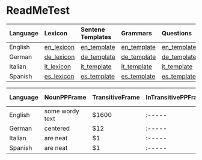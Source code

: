# ReadMeTest
| Language      | Lexicon        | Sentene Templates | Grammars | Questions | Web Interfaec |
| :------------ |:---------------| :-----|:-----|:-----|:-----|
| English       |[en_lexicon](https://www.google.com)| [en_template](https://www.google.com)|[en_template](https://www.google.com)|[en_template](https://www.google.com)|[en_template](https://www.google.com)|
| German        |[de_lexicon](https://www.google.com)| [de_template](https://www.google.com) |[de_template](https://www.google.com)|[de_template](https://www.google.com)|[de_template](https://www.google.com)|
| Italian       |[it_lexicon](https://www.google.com)| [it_template](https://www.google.com) |[it_template](https://www.google.com)|[it_template](https://www.google.com)|[it_template](https://www.google.com)|
| Spanish       |[es_lexicon](https://www.google.com)| [es_template](https://www.google.com)|[es_template](https://www.google.com)|[es_template](https://www.google.com)|[es_template](https://www.google.com)|


| Language      | NounPPFrame    | TransitiveFrame | InTransitivePPFrame | Attributive Adjection | Gradable Adjection|
| :------------ |:---------------| :-----|:-----|:-----|:-----|
| English       | some wordy text| $1600 |:-----|:-----|:-----|
| German        | centered       |   $12 |:-----|:-----|:-----|
| Italian       | are neat       |    $1 |:-----|:-----|:-----|
| Spanish       | are neat       |    $1 |:-----|:-----|:-----|
